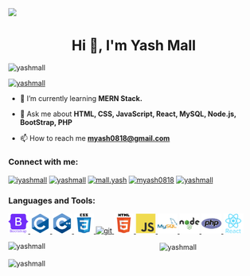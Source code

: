 <img src="https://media.licdn.com/dms/image/D5616AQGYbgQUTApgbA/profile-displaybackgroundimage-shrink_350_1400/0/1718352417492?e=1723680000&v=beta&t=o_z68J3FUpyCfCWx38D74I2s-MyVcDaOvoDqFxYpPBo">
<h1 align="center">Hi 👋, I'm Yash Mall</h1>
<p align="left"> <img src="https://komarev.com/ghpvc/?username=yashmall&label=Profile%20views&color=0e75b6&style=flat" alt="yashmall" /> </p>

<p align="left"> <a href="https://github.com/ryo-ma/github-profile-trophy"><img src="https://github-profile-trophy.vercel.app/?username=yashmall&show_icons=true&locale=en&layout=compact&theme=radical" alt="yashmall"/></a> </p>

- 🌱 I’m currently learning **MERN Stack.**

- 💬 Ask me about **HTML, CSS, JavaScript, React, MySQL, Node.js, BootStrap, PHP**

- 📫 How to reach me **myash0818@gmail.com**

<h3 align="left">Connect with me:</h3>
<p align="left">
<a href="https://twitter.com/iyashmall" target="blank"><img align="center" src="https://raw.githubusercontent.com/rahuldkjain/github-profile-readme-generator/master/src/images/icons/Social/twitter.svg" alt="iyashmall" height="30" width="40" /></a>
<a href="https://linkedin.com/in/yashmall" target="blank"><img align="center" src="https://raw.githubusercontent.com/rahuldkjain/github-profile-readme-generator/master/src/images/icons/Social/linked-in-alt.svg" alt="yashmall" height="30" width="40" /></a>
<a href="https://instagram.com/mall.yash" target="blank"><img align="center" src="https://raw.githubusercontent.com/rahuldkjain/github-profile-readme-generator/master/src/images/icons/Social/instagram.svg" alt="mall.yash" height="30" width="40" /></a>
<a href="https://www.hackerrank.com/myash0818" target="blank"><img align="center" src="https://raw.githubusercontent.com/rahuldkjain/github-profile-readme-generator/master/src/images/icons/Social/hackerrank.svg" alt="myash0818" height="30" width="40" /></a>
<a href="https://www.leetcode.com/yashmall" target="blank"><img align="center" src="https://raw.githubusercontent.com/rahuldkjain/github-profile-readme-generator/master/src/images/icons/Social/leet-code.svg" alt="yashmall" height="30" width="40" /></a>
</p>

<h3 align="left">Languages and Tools:</h3>
<p align="left"> <a href="https://getbootstrap.com" target="_blank" rel="noreferrer"> <img src="https://raw.githubusercontent.com/devicons/devicon/master/icons/bootstrap/bootstrap-plain-wordmark.svg" alt="bootstrap" width="40" height="40"/> </a> <a href="https://www.cprogramming.com/" target="_blank" rel="noreferrer"> <img src="https://raw.githubusercontent.com/devicons/devicon/master/icons/c/c-original.svg" alt="c" width="40" height="40"/> </a> <a href="https://www.w3schools.com/cpp/" target="_blank" rel="noreferrer"> <img src="https://raw.githubusercontent.com/devicons/devicon/master/icons/cplusplus/cplusplus-original.svg" alt="cplusplus" width="40" height="40"/> </a> <a href="https://www.w3schools.com/css/" target="_blank" rel="noreferrer"> <img src="https://raw.githubusercontent.com/devicons/devicon/master/icons/css3/css3-original-wordmark.svg" alt="css3" width="40" height="40"/> </a> <a href="https://git-scm.com/" target="_blank" rel="noreferrer"> <img src="https://www.vectorlogo.zone/logos/git-scm/git-scm-icon.svg" alt="git" width="40" height="40"/> </a> <a href="https://www.w3.org/html/" target="_blank" rel="noreferrer"> <img src="https://raw.githubusercontent.com/devicons/devicon/master/icons/html5/html5-original-wordmark.svg" alt="html5" width="40" height="40"/> </a> <a href="https://developer.mozilla.org/en-US/docs/Web/JavaScript" target="_blank" rel="noreferrer"> <img src="https://raw.githubusercontent.com/devicons/devicon/master/icons/javascript/javascript-original.svg" alt="javascript" width="40" height="40"/> </a> <a href="https://www.mysql.com/" target="_blank" rel="noreferrer"> <img src="https://raw.githubusercontent.com/devicons/devicon/master/icons/mysql/mysql-original-wordmark.svg" alt="mysql" width="40" height="40"/> </a> <a href="https://nodejs.org" target="_blank" rel="noreferrer"> <img src="https://raw.githubusercontent.com/devicons/devicon/master/icons/nodejs/nodejs-original-wordmark.svg" alt="nodejs" width="40" height="40"/> </a> <a href="https://www.php.net" target="_blank" rel="noreferrer"> <img src="https://raw.githubusercontent.com/devicons/devicon/master/icons/php/php-original.svg" alt="php" width="40" height="40"/> </a> <a href="https://reactjs.org/" target="_blank" rel="noreferrer"> <img src="https://raw.githubusercontent.com/devicons/devicon/master/icons/react/react-original-wordmark.svg" alt="react" width="40" height="40"/> </a> </p>

<p> <img align="left" width="300px" src="https://github-readme-stats.vercel.app/api/top-langs?username=yashmall&show_icons=true&locale=en&layout=compact&theme=radical" alt="yashmall" /></p>

<p>&nbsp;<img align="center" src="https://github-readme-stats.vercel.app/api?username=yashmall&show_icons=true&locale=en&layout=compact&theme=radical" alt="yashmall" /></p>

<p><img align="center" src="https://github-readme-streak-stats.herokuapp.com/?user=yashmall&&show_icons=true&locale=en&layout=compact&theme=radical" alt="yashmall" /></p>

